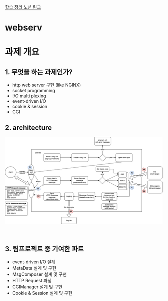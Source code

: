 [학습 정리 노션 링크](https://helpful-eggplant-ec3.notion.site/webserver-2b91ab553d214e6ca2889113ededf994)

# webserv
# 과제 개요
## 1. 무엇을 하는 과제인가?
- http web server 구현 (like NGINX)
- socket programming
- I/O multi plexing
- event-driven I/O
- cookie & session
- CGI

## 2. architecture
![architecture](./imgsrc/Diagram.png)

<br>

## 3. 팀프로젝트 중 기여한 파트
- event-driven I/O 설계
- MetaData 설계 및 구현
- MsgComposer 설계 및 구현
- HTTP Request 파싱
- CGIManager 설계 및 구현
- Cookie & Session 설계 및 구현


<br>
